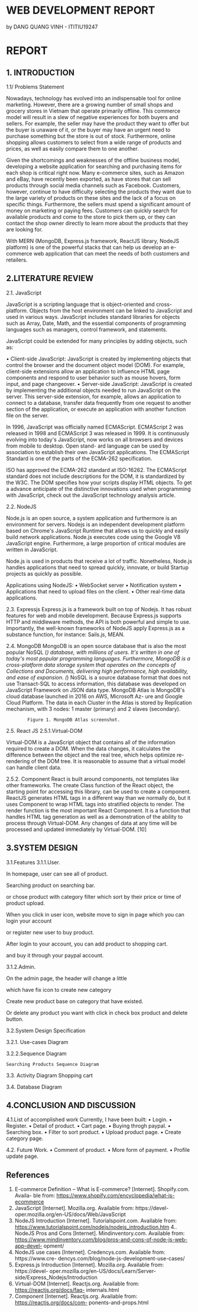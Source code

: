  


#  WEB DEVELOPMENT REPORT
by DANG QUANG VINH - ITITIU19247

# REPORT


## 1. INTRODUCTION

1.1/ Problems Statement

Nowadays, technology has evolved into an indispensable tool for online marketing. However, there are a growing number of small shops and grocery stores in Vietnam that operate primarily offline. This commerce model will result in a slew of negative experiences for both buyers and sellers. For example, the seller may have the product they want to offer but the buyer is unaware of it, or the buyer may have an urgent need to purchase something but the store is out of stock. Furthermore, online shopping allows customers to select from a wide range of products and prices, as well as easily compare them to one another.

Given the shortcomings and weaknesses of the offline business model, developing a website application for searching and purchasing items for each shop is critical right now. Many e-commerce sites, such as Amazon and eBay, have recently been exported, as have stores that can sell products through social media channels such as Facebook. Customers, however, continue to have difficulty selecting the products they want due to the large variety of products on these sites and the lack of a focus on specific things. Furthermore, the sellers must spend a significant amount of money on marketing or paying fees. Customers can quickly search for available products and come to the store to pick them up, or they can contact the shop owner directly to learn more about the products that they are looking for.

With MERN (MongoDB, Express.js framework, ReactJS library, NodeJS platform) is one of the powerful stacks that can help us develop an e-commerce web application that can meet the needs of both customers and retailers.

## 2.LITERATURE REVIEW
2.1. JavaScript

JavaScript is a scripting language that is object-oriented and cross-platform. Objects from the host environment can be linked to JavaScript and used in various ways.
JavaScript includes standard libraries for objects such as Array, Date, Math, and the essential components of programming languages such as managers, control framework, and statements.

JavaScript could be extended for many principles by adding objects, such as:

•		Client-side JavaScript: JavaScript is created by implementing objects that control the browser and the document object model (DOM). For example, client-side extensions allow an application to influence HTML page components and respond to user behavior such as mouse hovers, form input, and page changeover.
•		Server-side JavaScript: JavaScript is created by implementing the additional objects needed to run JavaScript on the server. This server-side extension, for example, allows an application to connect to a database, transfer data frequently from one request to another section of the application, or execute an application with another function file on the server.

In 1996, JavaScript was officially named ECMAScript. ECMAScript 2 was released in 1998 and ECMAScript 3 was released in 1999. It is continuously evolving into today's JavaScript, now works on all browsers and devices from mobile to desktop. Open stand- ard language can be used by association to establish their own JavaScript applications. The ECMAScript Standard is one of the parts of the ECMA-262 specification.

ISO has approved the ECMA-262 standard at ISO-16262. The ECMAScript standard does not include descriptions for the DOM, it is standardized by the W3C. The DOM specifies how your scripts display HTML objects. To get a advance anticipate of the distinctive innovations used when programming with JavaScript, check out the JavaScript technology analysis article. 

2.2. NodeJS

Node.js is an open source, a system application and furthermore is an environment for servers. Nodejs is an independent development platform based on Chrome's JavaScript Runtime that allows us to quickly and easily build network applications. Node.js executes code using the Google V8 JavaScript engine. Furthermore, a large proportion of critical modules are written in JavaScript.

Node.js is used in products that receive a lot of traffic. Nonetheless, Node.js handles applications that need to spread quickly, innovate, or build Startup projects as quickly as possible. 

Applications using NodeJS: 
• WebSocket server 
• Notification system 
• Applications that need to upload files on the client. 
• Other real-time data applications.

2.3. Expressjs
Express.js is a framework built on top of Nodejs. It has robust features for web and mobile development. Because Express.js supports HTTP and middleware methods, the API is both powerful and simple to use.
Importantly, the well-known frameworks of NodeJS apply Express.js as a substance function, for instance: Sails.js, MEAN. 

2.4. MongoDB
MongoDB is an open source database that is also the most popular NoSQL (*) database, with millions of users. It's written in one of today's most popular programming languages. Furthermore, MongoDB is a cross-platform data storage system that operates on the concepts of Collections and Documents, delivering high performance, high availability, and ease of expansion. 
(*) NoSQL is a source database format that does not use Transact-SQL to access information, this database was developed on JavaScript Framework on JSON data type.
MongoDB Atlas is MongoDB's cloud database launched in 2016 on AWS, Microsoft Az- ure and Google Cloud Platform.
The data in each Cluster in the Atlas is stored by Replication mechanism, with 3 nodes: 1 master (primary) and 2 slaves (secondary).

			Figure 1. MongoDB Atlas screenshot.
 
2.5. React JS
2.5.1.Virtual-DOM 

Virtual-DOM is a JavaScript object  that contains all of the information required to create a DOM. When the data changes, it calculates the difference between the object and the real tree, which helps optimize re-rendering of the DOM tree. It is reasonable to assume that a virtual model can handle client data. 

2.5.2. Component
React is built around components, not templates like other frameworks. The create Class function of the React object, the starting point for accessing this library, can be used to create a component.
ReactJS generates HTML tags in a different way than we normally do, but it uses Component to wrap HTML tags into stratified objects to render.
The render function is the most important React Component. It is a function that handles HTML tag generation as well as a demonstration of the ability to process through Virtual-DOM. Any changes of data at any time will be processed and updated immediately by Virtual-DOM. [10]

## 3.SYSTEM DESIGN
3.1.Features
3.1.1.User.

In homepage, user can see all of product.

 

Searching product on searching bar.




or chose product with category filter which sort by their price or time of product upload.

When you click in user icon, website move to sign in page which you can login your account 


or register new user to buy product. 

After login to your account, you can add product to shopping cart.
 
and buy it through your paypal account.

3.1.2.Admin.

On the admin page, the header will change a little 
 

which have fix icon to create new category




Create new product base on category that have existed. 


Or delete any product you want with click in check box product and delete button.

 

3.2.System Design Specification

3.2.1. Use-cases Diagram


3.2.2.Sequence Diagram

	Searching Products Sequence Diagram

3.3. Activity Diagram
Shopping cart
 
3.4. Database Diagram 



## 4.CONCLUSION AND DISCUSSION
4.1.List of accomplished work
Currently, I have been built:
•	Login.
•	Register.
•	Detail of product.
•	Cart page.
•	Buying throgh paypal.
•	Searching box.
•	Filter to sort product.
•	Upload product page.
•	Create category page.

4.2. Future Work.
•	Comment of product.
•	More form of payment.
•	Profile update page.



## References 

1. E-commerce Definition – What is E-commerce? [Internet]. Shopify.com. Availa- ble from: https://www.shopify.com/encyclopedia/what-is-ecommerce 
2. JavaScript [Internet]. Mozilla.org. Available from: https://devel- oper.mozilla.org/en-US/docs/Web/JavaScript 
3. NodeJS Introduction [Internet]. Tutorialspoint.com. Available from: https://www.tutorialspoint.com/nodejs/nodejs_introduction.htm 
4.. NodeJS Pros and Cons [Internet]. Mindinventory.com. Available from: https://www.mindinventory.com/blog/pros-and-cons-of-node-js-web-app-devel- opment/ 
5. NodeJS use cases [Internet]. Credencys.com. Available from: https://www.cre- dencys.com/blog/node-js-development-use-cases/ 
6. Express.js Introduction [Internet]. Mozilla.org. Available from: https://devel- oper.mozilla.org/en-US/docs/Learn/Server-side/Express_Nodejs/Introduction 
7. Virtual-DOM [Internet]. Reactjs.org. Available from: https://reactjs.org/docs/faq- internals.html 
8. Component [Internet]. Reactjs.org. Available from: https://reactjs.org/docs/com- ponents-and-props.html


